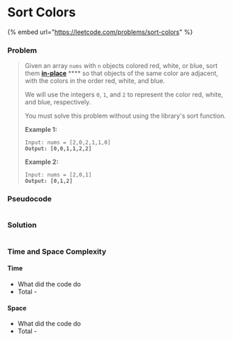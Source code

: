 # Sort Colors

{% embed url="https://leetcode.com/problems/sort-colors" %}

### Problem

> Given an array `nums` with `n` objects colored red, white, or blue, sort them [**in-place**](https://en.wikipedia.org/wiki/In-place\_algorithm) **** so that objects of the same color are adjacent, with the colors in the order red, white, and blue.
>
> We will use the integers `0`, `1`, and `2` to represent the color red, white, and blue, respectively.
>
> You must solve this problem without using the library's sort function.
>
> &#x20;
>
> **Example 1:**
>
> <pre><code>Input: nums = [2,0,2,1,1,0]
> <strong>Output: [0,0,1,1,2,2]</strong></code></pre>
>
> **Example 2:**
>
> <pre><code>Input: nums = [2,0,1]
> <strong>Output: [0,1,2]</strong></code></pre>

### Pseudocode

```
```

### Solution

```
```

### Time and Space Complexity

#### Time

* What did the code do
* Total -

#### Space

* What did the code do
* Total -
